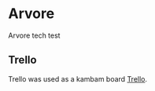 # Arvore
Arvore tech test


## Trello
Trello was used as a kambam board [Trello](https://trello.com/b/OsVDv70Y/arvore/).
